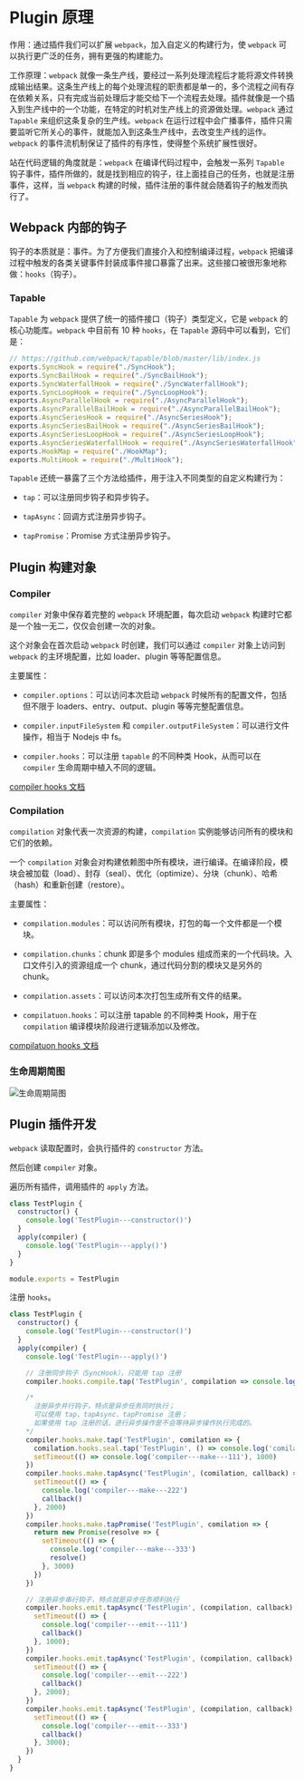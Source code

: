 # Plugin 原理

作用：通过插件我们可以扩展 `webpack`，加入自定义的构建行为，使 `webpack` 可以执行更广泛的任务，拥有更强的构建能力。

工作原理：`webpack` 就像一条生产线，要经过一系列处理流程后才能将源文件转换成输出结果。这条生产线上的每个处理流程的职责都是单一的，多个流程之间有存在依赖关系，只有完成当前处理后才能交给下一个流程去处理。插件就像是一个插入到生产线中的一个功能，在特定的时机对生产线上的资源做处理。`webpack` 通过 `Tapable` 来组织这条复杂的生产线。`webpack` 在运行过程中会广播事件，插件只需要监听它所关心的事件，就能加入到这条生产线中，去改变生产线的运作。`webpack` 的事件流机制保证了插件的有序性，使得整个系统扩展性很好。

站在代码逻辑的角度就是：`webpack` 在编译代码过程中，会触发一系列 `Tapable` 钩子事件，插件所做的，就是找到相应的钩子，往上面挂自己的任务，也就是注册事件，这样，当 `webpack` 构建的时候，插件注册的事件就会随着钩子的触发而执行了。

## Webpack 内部的钩子

钩子的本质就是：事件。为了方便我们直接介入和控制编译过程，`webpack` 把编译过程中触发的各类关键事件封装成事件接口暴露了出来。这些接口被很形象地称做：`hooks`（钩子）。

### Tapable

`Tapable` 为 `webpack` 提供了统一的插件接口（钩子）类型定义，它是 `webpack` 的核心功能库。`webpack` 中目前有 10 种 `hooks`，在 `Tapable` 源码中可以看到，它们是：

```js
// https://github.com/webpack/tapable/blob/master/lib/index.js
exports.SyncHook = require("./SyncHook");
exports.SyncBailHook = require("./SyncBailHook");
exports.SyncWaterfallHook = require("./SyncWaterfallHook");
exports.SyncLoopHook = require("./SyncLoopHook");
exports.AsyncParallelHook = require("./AsyncParallelHook");
exports.AsyncParallelBailHook = require("./AsyncParallelBailHook");
exports.AsyncSeriesHook = require("./AsyncSeriesHook");
exports.AsyncSeriesBailHook = require("./AsyncSeriesBailHook");
exports.AsyncSeriesLoopHook = require("./AsyncSeriesLoopHook");
exports.AsyncSeriesWaterfallHook = require("./AsyncSeriesWaterfallHook");
exports.HookMap = require("./HookMap");
exports.MultiHook = require("./MultiHook");
```

`Tapable` 还统一暴露了三个方法给插件，用于注入不同类型的自定义构建行为：

- `tap`：可以注册同步钩子和异步钩子。

- `tapAsync`：回调方式注册异步钩子。

- `tapPromise`：Promise 方式注册异步钩子。

## Plugin 构建对象

### Compiler

`compiler` 对象中保存着完整的 `webpack` 环境配置，每次启动 `webpack` 构建时它都是一个独一无二，仅仅会创建一次的对象。

这个对象会在首次启动 `webpack` 时创建，我们可以通过 `compiler` 对象上访问到 `webpack` 的主环境配置，比如 loader、plugin 等等配置信息。

主要属性：

- `compiler.options`：可以访问本次启动 `webpack` 时候所有的配置文件，包括但不限于 loaders、entry、output、plugin 等等完整配置信息。

- `compiler.inputFileSystem` 和 `compiler.outputFileSystem`：可以进行文件操作，相当于 Nodejs 中 fs。

- `compiler.hooks`：可以注册 `tapable` 的不同种类 Hook，从而可以在 `compiler` 生命周期中植入不同的逻辑。

[compiler hooks 文档](https://webpack.docschina.org/api/compiler-hooks/)

### Compilation

`compilation` 对象代表一次资源的构建，`compilation` 实例能够访问所有的模块和它们的依赖。

一个 `compilation` 对象会对构建依赖图中所有模块，进行编译。在编译阶段，模块会被加载（load）、封存（seal）、优化（optimize）、分块（chunk）、哈希（hash）和重新创建（restore）。

主要属性：

- `compilation.modules`：可以访问所有模块，打包的每一个文件都是一个模块。

- `compilation.chunks`：chunk 即是多个 modules 组成而来的一个代码块。入口文件引入的资源组成一个 chunk，通过代码分割的模块又是另外的 chunk。

- `compilation.assets`：可以访问本次打包生成所有文件的结果。

- `compilatuon.hooks`：可以注册 tapable 的不同种类 Hook，用于在 `compilation` 编译模块阶段进行逻辑添加以及修改。

[compilatuon hooks 文档](https://webpack.docschina.org/api/compilation-hooks/)

### 生命周期简图

![生命周期简图](./img/plugin_process.jpg)

## Plugin 插件开发

`webpack` 读取配置时，会执行插件的 `constructor` 方法。

然后创建 `compiler` 对象。

遍历所有插件，调用插件的 `apply` 方法。

```js
class TestPlugin {
  constructor() {
    console.log('TestPlugin---constructor()')
  }
  apply(compiler) {
    console.log('TestPlugin---apply()')
  }
}

module.exports = TestPlugin
```

注册 `hooks`。

```js
class TestPlugin {
  constructor() {
    console.log('TestPlugin---constructor()')
  }
  apply(compiler) {
    console.log('TestPlugin---apply()')

    // 注册同步钩子（SyncHook），只能用 tap 注册
    compiler.hooks.compile.tap('TestPlugin', compilation => console.log('compiler---compile()'))

    /*
      注册异步并行钩子，特点是异步任务同时执行；
      可以使用 tap、tapAsync、tapPromise 注册；
      如果使用 tap 注册的话，进行异步操作是不会等待异步操作执行完成的。
    */
    compiler.hooks.make.tap('TestPlugin', comilation => {
      comilation.hooks.seal.tap('TestPlugin', () => console.log('comilation---seal'))
      setTimeout(() => console.log('compiler---make---111'), 1000)
    })
    compiler.hooks.make.tapAsync('TestPlugin', (comilation, callback) => {
      setTimeout(() => {
        console.log('compiler---make---222')
        callback()
      }, 2000)
    })
    compiler.hooks.make.tapPromise('TestPlugin', comilation => {
      return new Promise(resolve => {
        setTimeout(() => {
          console.log('compiler---make---333')
          resolve()
        }, 3000)
      })
    })

    // 注册异步串行钩子，特点就是异步任务顺利执行
    compiler.hooks.emit.tapAsync('TestPlugin', (compilation, callback) => {
      setTimeout(() => {
        console.log('compiler---emit---111')
        callback()
      }, 1000);
    })
    compiler.hooks.emit.tapAsync('TestPlugin', (compilation, callback) => {
      setTimeout(() => {
        console.log('compiler---emit---222')
        callback()
      }, 2000);
    })
    compiler.hooks.emit.tapAsync('TestPlugin', (compilation, callback) => {
      setTimeout(() => {
        console.log('compiler---emit---333')
        callback()
      }, 3000);
    })
  }
}
```
